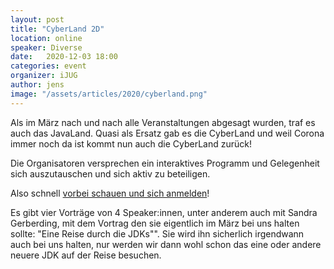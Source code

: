 ```yaml
---
layout: post
title: "CyberLand 2D"
location: online
speaker: Diverse
date:   2020-12-03 18:00
categories: event
organizer: iJUG
author: jens
image: "/assets/articles/2020/cyberland.png"
---
```


Als im März nach und nach alle Veranstaltungen abgesagt wurden, traf es auch das JavaLand. 
Quasi als Ersatz gab es die CyberLand und weil Corona immer noch da ist kommt nun auch die CyberLand zurück!

Die Organisatoren versprechen ein interaktives Programm und Gelegenheit sich auszutauschen und sich aktiv zu beteiligen.

Also schnell [vorbei schauen und sich anmelden](https://cyberland.ijug.eu/2020-12/)!

Es gibt vier Vorträge von 4 Speaker:innen, unter anderem auch mit Sandra Gerberding, mit dem Vortrag den sie eigentlich im März bei uns halten sollte: "Eine Reise durch die JDKs"".
Sie wird ihn sicherlich irgendwann auch bei uns halten, nur werden wir dann wohl schon das eine oder andere neuere JDK auf der Reise besuchen.

